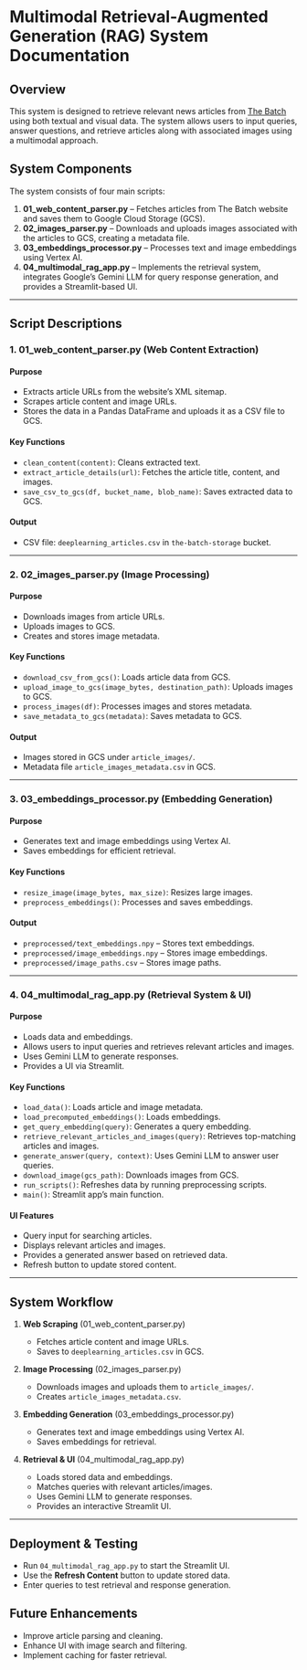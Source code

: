# **Multimodal Retrieval-Augmented Generation (RAG) System Documentation**

## **Overview**
This system is designed to retrieve relevant news articles from [The Batch](https://www.deeplearning.ai/the-batch/) using both textual and visual data. The system allows users to input queries, answer questions, and retrieve articles along with associated images using a multimodal approach.

## **System Components**
The system consists of four main scripts:

1. **01_web_content_parser.py** – Fetches articles from The Batch website and saves them to Google Cloud Storage (GCS).
2. **02_images_parser.py** – Downloads and uploads images associated with the articles to GCS, creating a metadata file.
3. **03_embeddings_processor.py** – Processes text and image embeddings using Vertex AI.
4. **04_multimodal_rag_app.py** – Implements the retrieval system, integrates Google’s Gemini LLM for query response generation, and provides a Streamlit-based UI.

---
## **Script Descriptions**

### **1. 01_web_content_parser.py** (Web Content Extraction)
#### **Purpose**
- Extracts article URLs from the website’s XML sitemap.
- Scrapes article content and image URLs.
- Stores the data in a Pandas DataFrame and uploads it as a CSV file to GCS.

#### **Key Functions**
- `clean_content(content)`: Cleans extracted text.
- `extract_article_details(url)`: Fetches the article title, content, and images.
- `save_csv_to_gcs(df, bucket_name, blob_name)`: Saves extracted data to GCS.

#### **Output**
- CSV file: `deeplearning_articles.csv` in `the-batch-storage` bucket.

---
### **2. 02_images_parser.py** (Image Processing)
#### **Purpose**
- Downloads images from article URLs.
- Uploads images to GCS.
- Creates and stores image metadata.

#### **Key Functions**
- `download_csv_from_gcs()`: Loads article data from GCS.
- `upload_image_to_gcs(image_bytes, destination_path)`: Uploads images to GCS.
- `process_images(df)`: Processes images and stores metadata.
- `save_metadata_to_gcs(metadata)`: Saves metadata to GCS.

#### **Output**
- Images stored in GCS under `article_images/`.
- Metadata file `article_images_metadata.csv` in GCS.

---
### **3. 03_embeddings_processor.py** (Embedding Generation)
#### **Purpose**
- Generates text and image embeddings using Vertex AI.
- Saves embeddings for efficient retrieval.

#### **Key Functions**
- `resize_image(image_bytes, max_size)`: Resizes large images.
- `preprocess_embeddings()`: Processes and saves embeddings.

#### **Output**
- `preprocessed/text_embeddings.npy` – Stores text embeddings.
- `preprocessed/image_embeddings.npy` – Stores image embeddings.
- `preprocessed/image_paths.csv` – Stores image paths.

---
### **4. 04_multimodal_rag_app.py** (Retrieval System & UI)
#### **Purpose**
- Loads data and embeddings.
- Allows users to input queries and retrieves relevant articles and images.
- Uses Gemini LLM to generate responses.
- Provides a UI via Streamlit.

#### **Key Functions**
- `load_data()`: Loads article and image metadata.
- `load_precomputed_embeddings()`: Loads embeddings.
- `get_query_embedding(query)`: Generates a query embedding.
- `retrieve_relevant_articles_and_images(query)`: Retrieves top-matching articles and images.
- `generate_answer(query, context)`: Uses Gemini LLM to answer user queries.
- `download_image(gcs_path)`: Downloads images from GCS.
- `run_scripts()`: Refreshes data by running preprocessing scripts.
- `main()`: Streamlit app’s main function.

#### **UI Features**
- Query input for searching articles.
- Displays relevant articles and images.
- Provides a generated answer based on retrieved data.
- Refresh button to update stored content.

---
## **System Workflow**
1. **Web Scraping** (01_web_content_parser.py)
   - Fetches article content and image URLs.
   - Saves to `deeplearning_articles.csv` in GCS.

2. **Image Processing** (02_images_parser.py)
   - Downloads images and uploads them to `article_images/`.
   - Creates `article_images_metadata.csv`.

3. **Embedding Generation** (03_embeddings_processor.py)
   - Generates text and image embeddings using Vertex AI.
   - Saves embeddings for retrieval.

4. **Retrieval & UI** (04_multimodal_rag_app.py)
   - Loads stored data and embeddings.
   - Matches queries with relevant articles/images.
   - Uses Gemini LLM to generate responses.
   - Provides an interactive Streamlit UI.

---
## **Deployment & Testing**
- Run `04_multimodal_rag_app.py` to start the Streamlit UI.
- Use the **Refresh Content** button to update stored data.
- Enter queries to test retrieval and response generation.

## **Future Enhancements**
- Improve article parsing and cleaning.
- Enhance UI with image search and filtering.
- Implement caching for faster retrieval.
